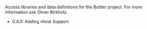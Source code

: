 Access libraries and data definitions for the Buttler project.
For more information ask Oliver Birkholz.

- 0.4.0: Adding vhost Support